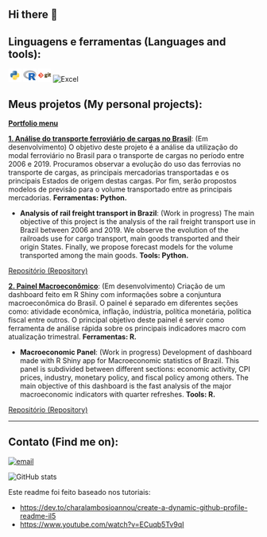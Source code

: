 ## Hi there 👋

## Linguagens e ferramentas (Languages and tools):
<p align = "left">
<img alt="Python" width="26px" src="https://raw.githubusercontent.com/github/explore/80688e429a7d4ef2fca1e82350fe8e3517d3494d/topics/python/python.png" /> 
<img alt="R" width="26px" src="https://raw.githubusercontent.com/github/explore/80688e429a7d4ef2fca1e82350fe8e3517d3494d/topics/r/r.png" />
<img alt="Git" width="26px" src="https://raw.githubusercontent.com/github/explore/80688e429a7d4ef2fca1e82350fe8e3517d3494d/topics/git/git.png" />
<img alt="Excel" width="26px" src="https://camo.githubusercontent.com/013c132fbac1d79976c0a27ec5b86a365732b1f8/68747470733a2f2f662e636c6f75642e6769746875622e636f6d2f6173736574732f3238373733352f3435303239382f34656537623737612d623238642d313165322d393733622d3166633330643533646431322e706e67" />
</p>

## Meus projetos (My personal projects):
**[Portfolio menu](https://github.com/twpinter/Portfolio)**

**[1. Análise do transporte ferroviário de cargas no Brasil](https://github.com/twpinter/Projeto-Ferrovias/blob/master/Ferrovias-pandas.ipynb)**: (Em desenvolvimento) O objetivo deste projeto é a análise da utilização do modal ferroviário no Brasil para o transporte de cargas no período entre 2006 e 2019. Procuramos observar a evolução do uso das ferrovias no transporte de cargas, as principais mercadorias transportadas e os principais Estados de origem destas cargas. Por fim, serão propostos modelos de previsão para o volume transportado entre as principais mercadorias. **Ferramentas: Python.**
 
- **Analysis of rail freight transport in Brazil**: (Work in progress) The main objective of this project is the analysis of the rail freight transport use in Brazil between 2006 and 2019. We observe the evolution of the railroads use for cargo transport, main goods transported and their origin States. Finally, we propose forecast models for the volume transported among the main goods. **Tools: Python.** 

[Repositório (Repository)](https://github.com/twpinter/Projeto-Ferrovias)

**[2. Painel Macroeconômico](https://twpinter.shinyapps.io/Teste/)**: (Em desenvolvimento) Criação de um dashboard feito em R Shiny com informações sobre a conjuntura macroeconômica do Brasil. O painel é separado em diferentes seções como: atividade econômica, inflação, indústria, política monetária, política fiscal entre outros. O principal objetivo deste painel é servir como ferramenta de análise rápida sobre os principais indicadores macro com atualização trimestral.
**Ferramentas: R.**

- **Macroeconomic Panel**: (Work in progress) Development of dashboard made with R Shiny app for Macroeconomic statistics of Brazil. This panel is subdivided between different sections: economic activity, CPI prices, industry, monetary policy, and fiscal policy among others. The main objective of this dashboard is the fast analysis of the major macroeconomic indicators with quarter refreshes. **Tools: R.**

[Repositório (Repository)](https://github.com/twpinter/Projeto-Painel-Macroeconomia)

---

## Contato (Find me on): 
<a href="mailto:twpinter@gmail.com"> <img src="https://cdn.jsdelivr.net/npm/simple-icons@v3/icons/gmail.svg" alt="email" height="26" style="vertical-align:top"></a>

![GitHub stats](https://github-readme-stats.vercel.app/api?username=twpinter&show_icons=true&theme=graywhite)

Este readme foi feito baseado nos tutoriais:
- https://dev.to/charalambosioannou/create-a-dynamic-github-profile-readme-il5
- https://www.youtube.com/watch?v=ECuqb5Tv9qI
